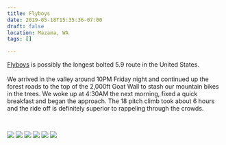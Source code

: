 ```yaml
---
title: Flyboys
date: 2019-05-18T15:35:36-07:00
draft: false
location: Mazama, WA
tags: []

---
```



[Flyboys](https://www.mountainproject.com/route/113665378/flyboys) is possibly the longest bolted 5.9
route in the United States.
<br>
<br>
We arrived in the valley around 10PM Friday night and continued up the
forest roads to the top of the 2,000ft Goat Wall to stash our mountain bikes in the trees.
We woke up at 4:30AM the next morning, fixed a quick breakfast and began the approach. 
The 18 pitch climb took about 6 hours and the ride off is definitely superior to rappeling through the crowds.

<br>

![](https://d17enza3bfujl8.cloudfront.net/L1010020.jpg)
![](https://d17enza3bfujl8.cloudfront.net/IMG_0255_01.jpg)
![](https://d17enza3bfujl8.cloudfront.net/IMG_0274.jpg)
![](https://d17enza3bfujl8.cloudfront.net/IMG_0282.jpg)
![](https://d17enza3bfujl8.cloudfront.net/IMG_0297.jpg)
![](https://d17enza3bfujl8.cloudfront.net/IMG_0300.jpg)


